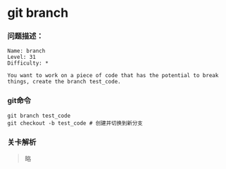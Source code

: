 # git branch

### 问题描述：

```text
Name: branch
Level: 31
Difficulty: *

You want to work on a piece of code that has the potential to break things, create the branch test_code.
```

### git命令

```shell
git branch test_code
git checkout -b test_code # 创建并切换到新分支
```

### 关卡解析

> 略